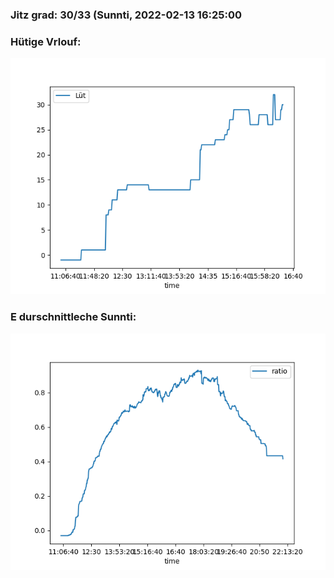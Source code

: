 ### Jitz grad: 30/33 (Sunnti, 2022-02-13 16:25:00

### Hütige Vrlouf:
![Graph](Today.png)

### E durschnittleche Sunnti:
![Graph](Sunnti.png)